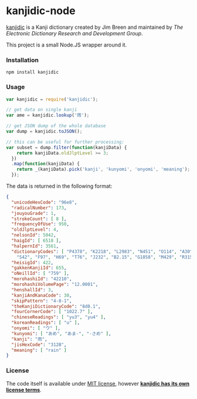 # kanjidic-node

[kanjidic](http://www.edrdg.org/kanjidic/kanjidic_doc.html) is a Kanji
dictionary created by Jim Breen and maintained by
_The Electronic Dictionary Research and Development Group_.

This project is a small Node.JS wrapper around it.

### Installation

```shell
npm install kanjidic
```

### Usage

```javascript
var kanjidic = require('kanjidic');

// get data on single kanji
var ame = kanjidic.lookup('雨');

// get JSON dump of the whole database
var dump = kanjidic.toJSON();

// this can be useful for further processing:
var subset = dump.filter(function(kanjiData) {
    return kanjiData.oldJlptLevel >= 3;
  })
  .map(function(kanjiData) {
    return _(kanjiData).pick('kanji', 'kunyomi', 'onyomi', 'meaning');
  });
```

The data is returned in the following format:

```json
{
  "unicodeHexCode": "96e8",
  "radicalNumber": 173,
  "jouyouGrade": 1,
  "strokeCount": [ 8 ],
  "frequencyOfUse": 950,
  "oldJlptLevel": 4,
  "nelsonId": 5042,
  "haigId": [ 6518 ],
  "halpernId": 3561,
  "dictionaryCodes": [ "P4378", "K2218", "L2983", "N451", "O114", "A30",
    "S42", "F97", "H69", "T76", "J232", "B2.15", "G1858", "M429", "R3153" ],
  "heisigId": 422,
  "gakkenKanjiId": 655,
  "oNeillId": [ "759" ],
  "morohashiId": "42210",
  "morohashiVolumePage": "12.0001",
  "henshallId": 3,
  "kanjiAndKanaCode": 30,
  "skipPattern": "4-8-1",
  "theKanjiDictionaryCode": "8d0.1",
  "fourCornerCode": [ "1022.7" ],
  "chineseReadings": [ "yu3", "yu4" ],
  "koreanReadings": [ "u" ],
  "onyomi": [ "ウ" ],
  "kunyomi": [ "あめ", "あま-", "-さめ" ],
  "kanji": "雨",
  "jisHexCode": "312B",
  "meaning": [ "rain" ]
}
```

### License

The code itself is available under [MIT license](LICENSE), however
**[kanjidic has its own license terms](http://www.edrdg.org/edrdg/licence.html)**.
